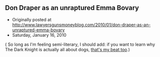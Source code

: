 ## Don Draper as an unraptured Emma Bovary

 * Originally posted at http://www.lawyersgunsmoneyblog.com/2010/01/don-draper-as-an-unraptured-emma-bovary
 * Saturday, January 16, 2010

(
So long as I'm feeling semi-literary, I should add: if you want to learn why 
The Dark Knight
 is actually all about dogs, 
[that's my beat too](http://acephalous.typepad.com/acephalous/2010/01/humans-do-not-run-in-packs-they-form-social-circles-and-erect-strict-hierarchies-but-the-desire-to-live-in-a-pack-is-either.html).)